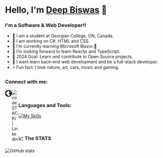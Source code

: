 

# Hello, I'm [Deep Biswas][website] 👋

### I'm a Software & Web Developer!!

- 📖 I am a student at Georgian College, ON, Canada.
- 🔭 I am working on C#, HTML and CSS.
- 🌱 I’m currently learning Microsoft Blazor.😬
- 👯 I’m looking forward to learn Reactjs and TypeScript.
- 🥅 2024 Goal: Learn and contribute to Open Source projects.
- 🤔 I want learn back-end web development and be a full-stack developer.
- ⚡ Fun fact: I love nature, art, cars, music and gaming.


### Connect with me:

[<img align="left" alt="codeSTACKr.com" width="22px" src="https://raw.githubusercontent.com/iconic/open-iconic/master/svg/globe.svg" />][website]
[<img align="left" alt="codeSTACKr | LinkedIn" width="22px" src="https://cdn.jsdelivr.net/npm/simple-icons@v3/icons/linkedin.svg" />][linkedin]

<br />


### Languages and Tools:

[![My Skills](https://skillicons.dev/icons?i=vscode,html,css,js,php,bootstrap,java,python,cs,cpp,dotnet,git,github,figma,powershell)](https://skillicons.dev)



<br />


### :chart_with_upwards_trend: The STATS 

![GitHub stats](https://github-readme-stats.vercel.app/api?username=deepbwas&show_icons=true&count_private=true&theme=tokyonight)  

[website]: https://deepbiswas.com/
[linkedin]: https://linkedin.com/in/alonext-deep-biswas/
